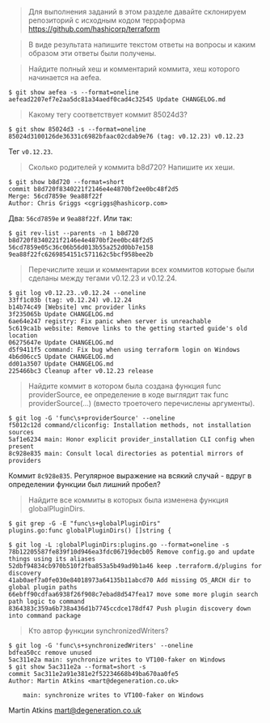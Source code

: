 > Для выполнения заданий в этом разделе давайте склонируем репозиторий с исходным кодом терраформа https://github.com/hashicorp/terraform

> В виде результата напишите текстом ответы на вопросы и каким образом эти ответы были получены.

> Найдите полный хеш и комментарий коммита, хеш которого начинается на aefea.

    $ git show aefea -s --format=oneline
    aefead2207ef7e2aa5dc81a34aedf0cad4c32545 Update CHANGELOG.md

> Какому тегу соответствует коммит 85024d3?

    $ git show 85024d3 -s --format=oneline
    85024d3100126de36331c6982bfaac02cdab9e76 (tag: v0.12.23) v0.12.23

Тег ``v0.12.23``.

> Сколько родителей у коммита b8d720? Напишите их хеши.

    $ git show b8d720 --format=short
    commit b8d720f8340221f2146e4e4870bf2ee0bc48f2d5
    Merge: 56cd7859e 9ea88f22f
    Author: Chris Griggs <cgriggs@hashicorp.com>

Два: ``56cd7859e`` и ``9ea88f22f``. Или так:

    $ git rev-list --parents -n 1 b8d720
    b8d720f8340221f2146e4e4870bf2ee0bc48f2d5 56cd7859e05c36c06b56d013b55a252d0bb7e158 9ea88f22fc6269854151c571162c5bcf958bee2b

> Перечислите хеши и комментарии всех коммитов которые были сделаны между тегами v0.12.23 и v0.12.24.

    $ git log v0.12.23..v0.12.24 --oneline
    33ff1c03b (tag: v0.12.24) v0.12.24
    b14b74c49 [Website] vmc provider links
    3f235065b Update CHANGELOG.md
    6ae64e247 registry: Fix panic when server is unreachable
    5c619ca1b website: Remove links to the getting started guide's old location
    06275647e Update CHANGELOG.md
    d5f9411f5 command: Fix bug when using terraform login on Windows
    4b6d06cc5 Update CHANGELOG.md
    dd01a3507 Update CHANGELOG.md
    225466bc3 Cleanup after v0.12.23 release

> Найдите коммит в котором была создана функция func providerSource, ее определение в коде выглядит так func providerSource(...) (вместо троеточего перечислены аргументы).

    $ git log -G 'func\s+providerSource' --oneline
    f5012c12d command/cliconfig: Installation methods, not installation sources
    5af1e6234 main: Honor explicit provider_installation CLI config when present
    8c928e835 main: Consult local directories as potential mirrors of providers

Коммит ``8c928e835``. Регулярное выражение на всякий случай - вдруг в определении функции был лишний пробел?

> Найдите все коммиты в которых была изменена функция globalPluginDirs.

    $ git grep -G -E "func\s+globalPluginDirs"
    plugins.go:func globalPluginDirs() []string {

    $ git log -L :globalPluginDirs:plugins.go --format=oneline -s
    78b12205587fe839f10d946ea3fdc06719decb05 Remove config.go and update things using its aliases
    52dbf94834cb970b510f2fba853a5b49ad9b1a46 keep .terraform.d/plugins for discovery
    41ab0aef7a0fe030e84018973a64135b11abcd70 Add missing OS_ARCH dir to global plugin paths
    66ebff90cdfaa6938f26f908c7ebad8d547fea17 move some more plugin search path logic to command
    8364383c359a6b738a436d1b7745ccdce178df47 Push plugin discovery down into command package

> Кто автор функции synchronizedWriters?

    $ git log -G 'func\s+synchronizedWriters' --oneline
    bdfea50cc remove unused
    5ac311e2a main: synchronize writes to VT100-faker on Windows
    $ git show 5ac311e2a --format=short -s
    commit 5ac311e2a91e381e2f52234668b49ba670aa0fe5
    Author: Martin Atkins <mart@degeneration.co.uk>

        main: synchronize writes to VT100-faker on Windows

Martin Atkins <mart@degeneration.co.uk>
